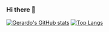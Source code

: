 ### Hi there 👋

[![Gerardo's GitHub stats](https://github-readme-stats.vercel.app/api?username=gvaldez0290&show_icons=true&theme=gotham)](https://github.com/gvaldez0290/github-readme-stats)
[![Top Langs](https://github-readme-stats.vercel.app/api/top-langs/?username=gvaldez0290&show_icons=true&theme=gotham)](https://github.com/gvaldez0290/github-readme-stats)
<!--
**gvaldez0290/gvaldez0290** is a ✨ _special_ ✨ repository because its `README.md` (this file) appears on your GitHub profile.


Here are some ideas to get you started:

- 🔭 I’m currently working on ...
- 🌱 I’m currently learning ...
- 👯 I’m looking to collaborate on ...
- 🤔 I’m looking for help with ...
- 💬 Ask me about ...
- 📫 How to reach me: ...
- 😄 Pronouns: ...
- ⚡ Fun fact: ...
[![Top Langs](https://github-readme-stats.vercel.app/api/top-langs/?username=gvaldez0290&layout=compact&show_icons=true&theme=chartreuse-dark)](https://github.com/gvaldez0290/github-readme-stats)
-->


